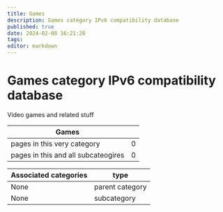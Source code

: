 ```yaml
---
title: Games
description: Games category IPv6 compatibility database
published: true
date: 2024-02-08 16:21:28 
tags:
editor: markdown
---
```


# Games category IPv6 compatibility database


Video games and related stuff


| Games   |   |
| - | - |
| pages in this very category | 0 |
| pages in this and all subcateogires | 0 |

| Associated categories | type |
| - | - |
| None | parent category |
| None | subcategory |
